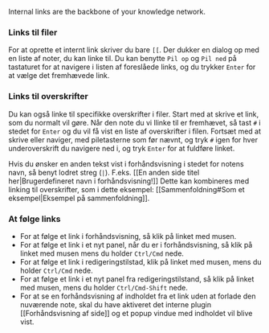 Internal links are the backbone of your knowledge network.

### Links til filer

For at oprette et internt link skriver du bare `[[`. Der dukker en dialog op med en liste af noter, du kan linke til. Du kan benytte `Pil op` og `Pil ned` på tastaturet for at navigere i listen af foreslåede links, og du trykker `Enter` for at vælge det fremhævede link.

### Links til overskrifter

Du kan også linke til specifikke overskrifter i filer. Start med at skrive et link, som du normalt vil gøre. Når den note du vi llinke til er fremhævet, så tast `#` i stedet for `Enter` og du vil få vist en liste af overskrifter i filen. Fortsæt med at skrive eller naviger, med piletasterne som før nævnt, og tryk `#` igen for hver underoverskrift du navigere ned i, og tryk `Enter` for at fuldføre linket.

Hvis du ønsker en anden tekst vist i forhåndsvisning i stedet for notens navn, så benyt lodret streg (`|`). F.eks. [[En anden side titel her|Brugerdefineret navn i forhåndsvisning!]] Dette kan kombineres med linking til overskrifter, som i dette eksempel: [[Sammenfoldning#Som et eksempel|Eksempel på sammenfoldning]].

### At følge links
- For at følge et link i forhåndsvisning, så klik på linket med musen.
- For at følge et link i et nyt panel, når du er i forhåndsvisning, så klik på linket med musen mens du holder `Ctrl/Cmd` nede.
- For at følge et link i redigeringstilstad, klik på linket med musen, mens du holder `Ctrl/Cmd` nede.
- For at følge et link i et nyt panel fra redigeringstilstand, så klik på linket med musen, mens du holder `Ctrl/Cmd-Shift` nede.
- For at se en forhåndsvisning af indholdet fra et link uden at forlade den nuværende note, skal du have aktiveret det interne plugin [[Forhåndsvisning af side]] og et popup vindue med indholdet vil blive vist.
